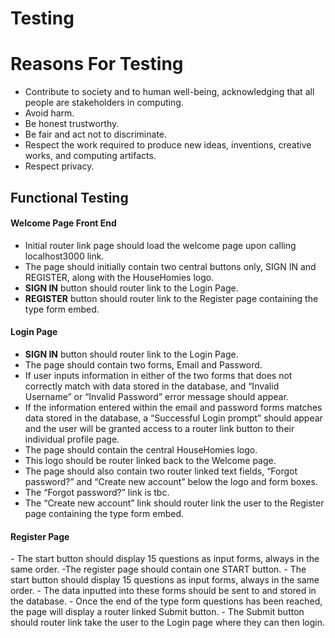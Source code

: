 #
<h1>Testing</h1>
<h1>Reasons For Testing</h1>

-	Contribute to society and to human well-being, acknowledging that all people are stakeholders in computing. 
-	Avoid harm.
-	Be honest trustworthy.
-	Be fair and act not to discriminate.
-	Respect the work required to produce new ideas, inventions, creative works, and computing artifacts.
-	Respect privacy.
<h2>Functional Testing</h2>
<h4><b>Welcome Page Front End</b></h4>

- Initial router link page should load the welcome page upon calling localhost3000 link.
- The page should initially contain two central buttons only, SIGN IN and REGISTER, along with the HouseHomies logo.
- <b>SIGN IN</b> button should router link to the Login Page.
- <b>REGISTER</b> button should router link to the Register page containing the type form embed.

<h4><b>Login Page</b></h4>

- <b>SIGN IN</b> button should router link to the Login Page.
-	The page should contain two forms, Email and Password.
-	If user inputs information in either of the two forms that does not correctly match with data stored in the database, and “Invalid Username” or “Invalid Password” error message should appear.
-	If the information entered within the email and password forms matches data stored in the database, a “Successful Login prompt” should appear and the user will be granted access to a router link button to their individual profile page.
-	The page should contain the central HouseHomies logo.
-	This logo should be router linked back to the Welcome page.
-	The page should also contain two router linked text fields, “Forgot password?” and “Create new account” below the logo and form boxes.
-	The “Forgot password?” link is tbc.
-	The “Create new account” link should router link the user to the Register page containing the type form embed.

<h4><b>Register Page</b></h4>
- The start button should display 15 questions as input forms, always in the same order.
 -The register page should contain one START button.
- The start button should display 15 questions as input forms, always in the same order.
- The data inputted into these forms should be sent to and stored in the database.
- Once the end of the type form questions has been reached, the page will display a router linked Submit button.
- The Submit button should router link take the user to the Login page where they can then login.




